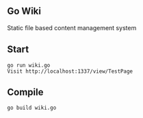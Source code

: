 ## Go Wiki
Static file based content management system

## Start
```
go run wiki.go
Visit http://localhost:1337/view/TestPage
```

## Compile
```
go build wiki.go
```